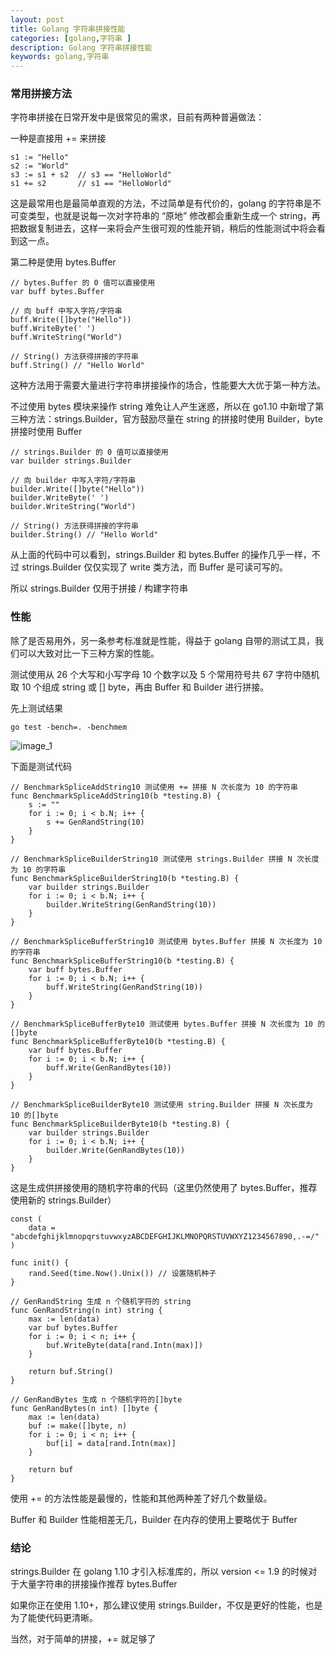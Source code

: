 ```yaml
---
layout: post
title: Golang 字符串拼接性能
categories: [golang,字符串 ]
description: Golang 字符串拼接性能
keywords: golang,字符串
---
```

### 常用拼接方法

字符串拼接在日常开发中是很常见的需求，目前有两种普遍做法：

一种是直接用 += 来拼接
``` golang
s1 := "Hello"
s2 := "World"
s3 := s1 + s2  // s3 == "HelloWorld"
s1 += s2       // s1 == "HelloWorld"
```
这是最常用也是最简单直观的方法，不过简单是有代价的，golang 的字符串是不可变类型，也就是说每一次对字符串的 “原地” 修改都会重新生成一个 string，再把数据复制进去，这样一来将会产生很可观的性能开销，稍后的性能测试中将会看到这一点。

第二种是使用 bytes.Buffer
``` golang
// bytes.Buffer 的 0 值可以直接使用
var buff bytes.Buffer

// 向 buff 中写入字符/字符串
buff.Write([]byte("Hello"))
buff.WriteByte(' ')
buff.WriteString("World")

// String() 方法获得拼接的字符串
buff.String() // "Hello World"
```
这种方法用于需要大量进行字符串拼接操作的场合，性能要大大优于第一种方法。

不过使用 bytes 模块来操作 string 难免让人产生迷惑，所以在 go1.10 中新增了第三种方法：strings.Builder，官方鼓励尽量在 string 的拼接时使用 Builder，byte 拼接时使用 Buffer
``` golang
// strings.Builder 的 0 值可以直接使用
var builder strings.Builder

// 向 builder 中写入字符/字符串
builder.Write([]byte("Hello"))
builder.WriteByte(' ')
builder.WriteString("World")

// String() 方法获得拼接的字符串
builder.String() // "Hello World"
```

从上面的代码中可以看到，strings.Builder 和 bytes.Buffer 的操作几乎一样，不过 strings.Builder 仅仅实现了 write 类方法，而 Buffer 是可读可写的。

所以 strings.Builder 仅用于拼接 / 构建字符串

### 性能

除了是否易用外，另一条参考标准就是性能，得益于 golang 自带的测试工具，我们可以大致对比一下三种方案的性能。

测试使用从 26 个大写和小写字母 10 个数字以及 5 个常用符号共 67 字符中随机取 10 个组成 string 或 [] byte，再由 Buffer 和 Builder 进行拼接。

先上测试结果

`go test -bench=. -benchmem`

![image_1](https://cdn.jsdelivr.net/gh/Lewinz/lewinz.github.io@master/images/posts/golang_slice_append_1.png)

下面是测试代码
``` golang
// BenchmarkSpliceAddString10 测试使用 += 拼接 N 次长度为 10 的字符串
func BenchmarkSpliceAddString10(b *testing.B) {
    s := ""
    for i := 0; i < b.N; i++ {
        s += GenRandString(10)
    }
}

// BenchmarkSpliceBuilderString10 测试使用 strings.Builder 拼接 N 次长度为 10 的字符串
func BenchmarkSpliceBuilderString10(b *testing.B) {
    var builder strings.Builder
    for i := 0; i < b.N; i++ {
        builder.WriteString(GenRandString(10))
    }
}

// BenchmarkSpliceBufferString10 测试使用 bytes.Buffer 拼接 N 次长度为 10 的字符串
func BenchmarkSpliceBufferString10(b *testing.B) {
    var buff bytes.Buffer
    for i := 0; i < b.N; i++ {
        buff.WriteString(GenRandString(10))
    }
}

// BenchmarkSpliceBufferByte10 测试使用 bytes.Buffer 拼接 N 次长度为 10 的[]byte
func BenchmarkSpliceBufferByte10(b *testing.B) {
    var buff bytes.Buffer
    for i := 0; i < b.N; i++ {
        buff.Write(GenRandBytes(10))
    }
}

// BenchmarkSpliceBuilderByte10 测试使用 string.Builder 拼接 N 次长度为 10 的[]byte
func BenchmarkSpliceBuilderByte10(b *testing.B) {
    var builder strings.Builder
    for i := 0; i < b.N; i++ {
        builder.Write(GenRandBytes(10))
    }
}
```
这是生成供拼接使用的随机字符串的代码（这里仍然使用了 bytes.Buffer，推荐使用新的 strings.Builder）

``` golang
const (
    data = "abcdefghijklmnopqrstuvwxyzABCDEFGHIJKLMNOPQRSTUVWXYZ1234567890,.-=/"
)

func init() {
    rand.Seed(time.Now().Unix()) // 设置随机种子
}

// GenRandString 生成 n 个随机字符的 string
func GenRandString(n int) string {
    max := len(data)
    var buf bytes.Buffer
    for i := 0; i < n; i++ {
        buf.WriteByte(data[rand.Intn(max)])
    }

    return buf.String()
}

// GenRandBytes 生成 n 个随机字符的[]byte
func GenRandBytes(n int) []byte {
    max := len(data)
    buf := make([]byte, n)
    for i := 0; i < n; i++ {
        buf[i] = data[rand.Intn(max)]
    }

    return buf
}
```

使用 += 的方法性能是最慢的，性能和其他两种差了好几个数量级。

Buffer 和 Builder 性能相差无几，Builder 在内存的使用上要略优于 Buffer

### 结论

strings.Builder 在 golang 1.10 才引入标准库的，所以 version <= 1.9 的时候对于大量字符串的拼接操作推荐 bytes.Buffer

如果你正在使用 1.10+，那么建议使用 strings.Builder，不仅是更好的性能，也是为了能使代码更清晰。

当然，对于简单的拼接，+= 就足够了
